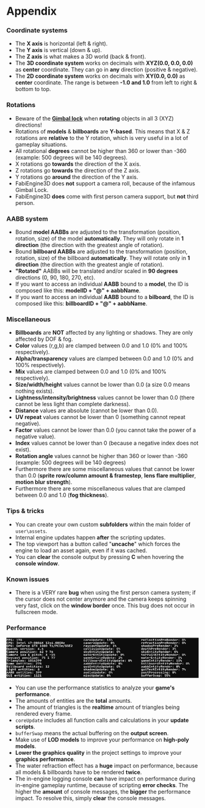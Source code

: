 # Appendix
### Coordinate systems
- The **X axis** is horizontal (left & right).
- The **Y axis** is vertical (down & up).
- The **Z axis** is what makes a 3D world (back & front).
- The **3D coordinate system** works on decimals with **XYZ(0.0, 0.0, 0.0)** as **center** coordinate. They can go in **any** direction (positive & negative).
- The **2D coordinate system** works on decimals with **XY(0.0, 0.0)** as **center** coordinate. The range is between **-1.0 and 1.0** from left to right & bottom to top.
### Rotations
- Beware of the **[Gimbal lock](https://en.wikipedia.org/wiki/Gimbal_lock)** when **rotating** objects in all 3 (XYZ) directions!
- Rotations of **models** & **billboards** are **Y-based**. This means that X & Z rotations are **relative** to the Y rotation, which is very useful in a lot of gameplay situations.
- All rotational **degrees** cannot be higher than 360 or lower than -360 (example: 500 degrees will be 140 degrees).
- X rotations go **towards** the direction of the X axis.
- Z rotations go **towards** the direction of the Z axis.
- Y rotations go **around** the direction of the Y axis.
- FabiEngine3D does **not** support a camera roll, because of the infamous Gimbal Lock.
- FabiEngine3D **does** come with first person camera support, but **not** third person.
### AABB system
- Bound **model AABBs** are adjusted to the transformation (position, rotation, size) of the model **automatically**. They will only rotate in **1 direction** (the direction with the greatest angle of rotation).
- Bound **billboard AABBs** are adjusted to the transformation (position, rotation, size) of the billboard **automatically**. They will rotate only in **1 direction** (the direction with the greatest angle of rotation).
- **"Rotated"** AABBs will be translated and/or scaled in **90 degrees** directions (0, 90, 180, 270, etc).
- If you want to access an individual **AABB** bound to a **model**, the ID is composed like this: **modelID + "@" + aabbName**.
- If you want to access an individual **AABB** bound to a **bilboard**, the ID is composed like this: **billboardID + "@" + aabbName**.
### Miscellaneous
- **Billboards** are **NOT** affected by any lighting or shadows. They are only affected by DOF & fog.
- **Color** values (r,g,b) are clamped between 0.0 and 1.0 (0% and 100% respectively).
- **Alpha/transparency** values are clamped between 0.0 and 1.0 (0% and 100% respectively).
- **Mix** values are clamped between 0.0 and 1.0 (0% and 100% respectively).
- **Size/width/height** values cannot be lower than 0.0 (a size 0.0 means nothing exists).
- **Lightness/intensity/brightness** values cannot be lower than 0.0 (there cannot be less light than complete darkness).
- **Distance** values are absolute (cannot be lower than 0.0).
- **UV repeat** values cannot be lower than 0 (something cannot repeat negative).
- **Factor** values cannot be lower than 0.0 (you cannot take the power of a negative value).
- **Index** values cannot be lower than 0 (because a negative index does not exist).
- **Rotation angle** values cannot be higher than 360 or lower than -360 (example: 500 degrees will be 140 degrees)
- Furthermore there are some miscellaneous values that cannot be lower than 0.0 (**sprite row/column amount & framestep**, **lens flare multiplier**, **motion blur strength**).
- Furthermore there are some miscellaneous values that are clamped between 0.0 and 1.0 (**fog thickness**).
### Tips & tricks
- You can create your own custom **subfolders** within the main folder of `user\assets`.
- Internal engine updates happen **after** the scripting updates.
- The top viewport has a button called "**uncache**" which forces the engine to load an asset again, even if it was cached.
- You can **clear** the console output by pressing **C** when hovering the **console window**.
### Known issues
- There is a VERY rare **bug** when using the first person camera system; if the cursor does not center anymore and the camera keeps spinning very fast, click on the **window border** once. This bug does not occur in fullscreen mode.
### Performance
![performance](../images/performance.png)
- You can use the performance statistics to analyze your **game's performance**.
- The amounts of entities are the **total** amounts.
- The amount of triangles is the **realtime** amount of triangles being rendered every frame.
- `coreUpdate` includes all function calls and calculations in your **update scripts**.
- `bufferSwap` means the actual buffering on the **output screen**.
- Make use of **LOD models** to improve your performance on **high-poly models**.
- **Lower the graphics quality** in the project settings to improve your **graphics performance**.
- The water refraction effect has a **huge** impact on performance, because all models & billboards have to be rendered **twice**.
- The in-engine logging console **can** have impact on performance during in-engine gameplay runtime, because of scripting **error checks**. The higher the **amount** of console messages, the **bigger** the performance impact. To resolve this, simply **clear** the console messages.

